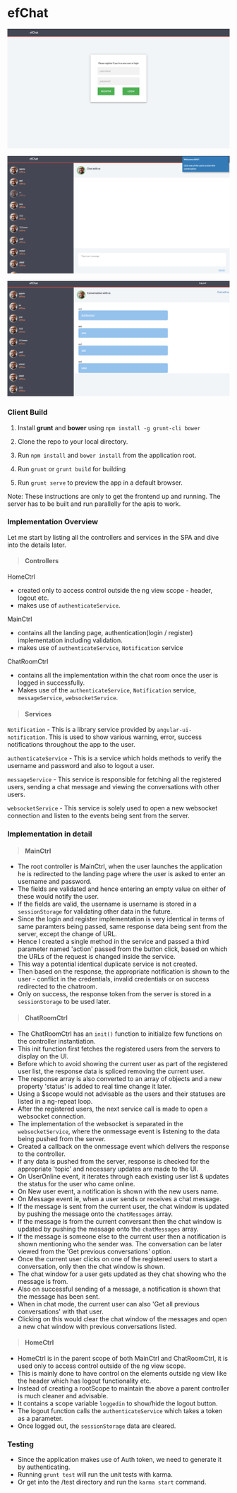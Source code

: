# efChat

![alt text](app/images/login.png)

![alt text](app/images/chatroom2.png)

![alt text](app/images/chatroom1.png)

### Client Build

1) Install **grunt** and **bower** using `npm install -g grunt-cli bower`

2) Clone the repo to your local directory.

3) Run `npm install` and `bower install` from the application root.

4) Run `grunt` or `grunt build` for building

5) Run `grunt serve` to preview the app in a default browser.

Note: These instructions are only to get the frontend up and running. The server has to be built and run parallelly for the apis to work.  

### Implementation Overview

Let me start by listing all the controllers and services in the SPA and dive into the details later.

> #### Controllers

HomeCtrl
- created only to access control outside the ng view scope - header, logout etc.
- makes use of `authenticateService`.


MainCtrl
- contains all the landing page, authentication(login / register) implementation including validation.
- makes use of `authenticateService`, `Notification` service


ChatRoomCtrl
- contains all the implementation within the chat room once the user is logged in successfully.
- Makes use of the `authenticateService`, `Notification` service, `messageService`, `websocketService`.

> #### Services

`Notification` - This is a library service provided by `angular-ui-notification`. This is used to show various warning, error, success notifications throughout the app to the user.
 
`authenticateService` - This is a service which holds methods to verify the username and password and also to logout a user.

`messageService` - This service is responsible for fetching all the registered users, sending a chat message and viewing the conversations with other users.

`websocketService` - This service is solely used to open a new websocket connection and listen to the events being sent from the server.

### Implementation in detail

> #### MainCtrl

- The root controller is MainCtrl, when the user launches the application he is redirected to the landing page where the user is asked to enter an username and password.
- The fields are validated and hence entering an empty value on either of these would notify the user.
- If the fields are valid, the username is username is stored in a `sessionStorage` for validating other data in the future.
- Since the login and register implementation is very identical in terms of same paramters being passed, same response data being sent from the server, except the change of URL.
- Hence I created a single method in the service and passed a third parameter named 'action' passed from the button click, based on which the URLs of the request is changed inside the service.
- This way a potential identical duplicate service is not created.
- Then based on the response, the appropriate notification is shown to the user - conflict in the credentials, invalid credentials or on success redirected to the chatroom.
- Only on success, the response token from the server is stored in a `sessionStorage` to be used later.

> #### ChatRoomCtrl

- The ChatRoomCtrl has an `init()` function to initialize few functions on the controller instantiation.
- This init function first fetches the registered users from the servers to display on the UI.
- Before which to avoid showing the current user as part of the registered user list, the response data is spliced removing the current user.
- The response array is also converted to an array of objects and a new property 'status' is added to real time change it later.
- Using a $scope would not advisable as the users and their statuses are listed in a ng-repeat loop.
- After the registered users, the next service call is made to open a websocket connection.
- The implementation of the websocket is separated in the `websocketService`, where the onmessage event is listening to the data being pushed from the server.
- Created a callback on the onmessage event which delivers the response to the controller.
- If any data is pushed from the server, response is checked for the appropriate 'topic' and necessary updates are made to the UI.
- On UserOnline event, it iterates through each existing user list & updates the status for the user who came online.
- On New user event, a notification is shown with the new users name.
- On Message event ie, when a user sends or receives a chat message.
- If the message is sent from the current user, the chat window is updated by pushing the message onto the `chatMessages` array.
- If the message is from the current conversant then the chat window is updated by pushing the message onto the `chatMessages` array.
- If the message is someone else to the current user then a notification is shown mentioning who the sender was. The conversation can be later viewed from the 'Get previous conversations' option.
- Once the current user clicks on one of the registered users to start a conversation, only then the chat window is shown.
- The chat window for a user gets updated as they chat showing who the message is from.
- Also on successful sending of a message, a notification is shown that the message has been sent.
- When in chat mode, the current user can also 'Get all previous conversations' with that user.
- Clicking on this would clear the chat window of the messages and open a new chat window with previous conversations listed.

> #### HomeCtrl 

- HomeCtrl is in the parent scope of both MainCtrl and ChatRoomCtrl, it is used only to access control outside of the ng view scope.
- This is mainly done to have control on the elements outside ng view like the header which has logout functionality etc.
- Instead of creating a rootScope to maintain the above a parent controller is much cleaner and advisable.
- It contains a scope variable `loggedin` to show/hide the logout button.
- The logout function calls the `authenticateService` which takes a token as a parameter.
- Once logged out, the `sessionStorage` data are cleared.


### Testing

- Since the application makes use of Auth token, we need to generate it by authenticating.
- Running `grunt test` will run the unit tests with karma.
- Or get into the /test directory and run the `karma start` command.
